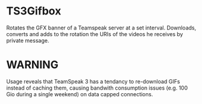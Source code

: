 TS3Gifbox
================

Rotates the GFX banner of a Teamspeak server at a set interval.
Downloads, converts and adds to the rotation the URIs of the videos he receives by private message.

WARNING
=================

Usage reveals that TeamSpeak 3 has a tendancy to re-download GIFs instead of caching them, causing bandwith consumption issues (e.g. 100 Gio during a single weekend) on data capped connections.
